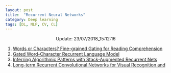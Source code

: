 ```yaml
---
layout: post
title:  "Recurrent Neural Networks"
category: Deep learning
tags: [DL, NLP, CV, CL]
---
```






<center> Update: 23/07/2018_15:12:16</center>

  	
1. [ Words or Characters? Fine-grained Gating for Reading Comprehension](https://rawgit.com/elbayadm/PaperNotes/master/notes/rnn/2016-Words-or-Characters-Fine-grained-Gating-for-Reading-Comprehension.html)
2. [ Gated Word-Character Recurrent Language Model](https://rawgit.com/elbayadm/PaperNotes/master/notes/rnn/2016-Gated-Word-Character-Recurrent-Language-Model.html)
3. [ Inferring Algorithmic Patterns with Stack-Augmented Recurrent Nets](https://rawgit.com/elbayadm/PaperNotes/master/notes/rnn/2015-Inferring-Algorithmic-Patterns-with-Stack-Augmented-Recurrent-Nets.html)
4. [ Long-term Recurrent Convolutional Networks for Visual Recognition and](https://rawgit.com/elbayadm/PaperNotes/master/notes/rnn/2014-Long-term-Recurrent-Convolutional-Networks-for-Visual-Recognition-and-Description.html)

